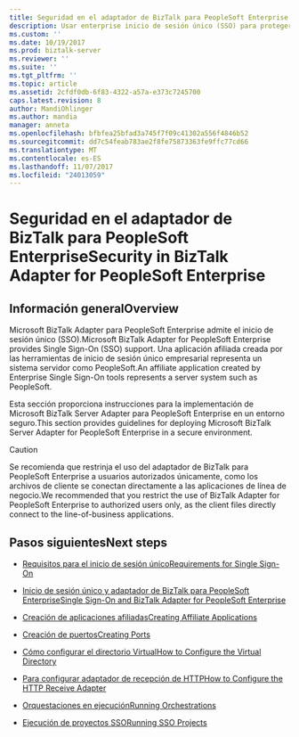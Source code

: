 ```yaml
---
title: Seguridad en el adaptador de BizTalk para PeopleSoft Enterprise | Documentos de Microsoft
description: Usar enterprise inicio de sesión único (SSO) para proteger las aplicaciones que utilizan el adaptador de PeopleSoft Enterprise en BizTalk
ms.custom: ''
ms.date: 10/19/2017
ms.prod: biztalk-server
ms.reviewer: ''
ms.suite: ''
ms.tgt_pltfrm: ''
ms.topic: article
ms.assetid: 2cfdf0db-6f83-4322-a57a-e373c7245700
caps.latest.revision: 8
author: MandiOhlinger
ms.author: mandia
manager: anneta
ms.openlocfilehash: bfbfea25bfad3a745f7f09c41302a556f4846b52
ms.sourcegitcommit: dd7c54feab783ae2f8fe75873363fe9ffc77cd66
ms.translationtype: MT
ms.contentlocale: es-ES
ms.lasthandoff: 11/07/2017
ms.locfileid: "24013059"
---
```

# <a name="security-in-biztalk-adapter-for-peoplesoft-enterprise"></a><span data-ttu-id="6841b-103">Seguridad en el adaptador de BizTalk para PeopleSoft Enterprise</span><span class="sxs-lookup"><span data-stu-id="6841b-103">Security in BizTalk Adapter for PeopleSoft Enterprise</span></span>

## <a name="overview"></a><span data-ttu-id="6841b-104">Información general</span><span class="sxs-lookup"><span data-stu-id="6841b-104">Overview</span></span>
<span data-ttu-id="6841b-105">Microsoft BizTalk Adapter para PeopleSoft Enterprise admite el inicio de sesión único (SSO).</span><span class="sxs-lookup"><span data-stu-id="6841b-105">Microsoft BizTalk Adapter for PeopleSoft Enterprise provides Single Sign-On (SSO) support.</span></span> <span data-ttu-id="6841b-106">Una aplicación afiliada creada por las herramientas de inicio de sesión único empresarial representa un sistema servidor como PeopleSoft.</span><span class="sxs-lookup"><span data-stu-id="6841b-106">An affiliate application created by Enterprise Single Sign-On tools represents a server system such as PeopleSoft.</span></span> 

<span data-ttu-id="6841b-107">Esta sección proporciona instrucciones para la implementación de Microsoft BizTalk Server Adapter para PeopleSoft Enterprise en un entorno seguro.</span><span class="sxs-lookup"><span data-stu-id="6841b-107">This section provides guidelines for deploying Microsoft BizTalk Server Adapter for PeopleSoft Enterprise in a secure environment.</span></span>  
  
> [!CAUTION]
>  <span data-ttu-id="6841b-108">Se recomienda que restrinja el uso del adaptador de BizTalk para PeopleSoft Enterprise a usuarios autorizados únicamente, como los archivos de cliente se conectan directamente a las aplicaciones de línea de negocio.</span><span class="sxs-lookup"><span data-stu-id="6841b-108">We recommended that you restrict the use of BizTalk Adapter for PeopleSoft Enterprise to authorized users only, as the client files directly connect to the line-of-business applications.</span></span>  


## <a name="next-steps"></a><span data-ttu-id="6841b-109">Pasos siguientes</span><span class="sxs-lookup"><span data-stu-id="6841b-109">Next steps</span></span> 
  
-   [<span data-ttu-id="6841b-110">Requisitos para el inicio de sesión único</span><span class="sxs-lookup"><span data-stu-id="6841b-110">Requirements for Single Sign-On</span></span>](../core/requirements-for-single-sign-on2.md)  
  
-   [<span data-ttu-id="6841b-111">Inicio de sesión único y adaptador de BizTalk para PeopleSoft Enterprise</span><span class="sxs-lookup"><span data-stu-id="6841b-111">Single Sign-On and BizTalk Adapter for PeopleSoft Enterprise</span></span>](../core/single-sign-on-and-biztalk-adapter-for-peoplesoft-enterprise.md)  
  
-   [<span data-ttu-id="6841b-112">Creación de aplicaciones afiliadas</span><span class="sxs-lookup"><span data-stu-id="6841b-112">Creating Affiliate Applications</span></span>](../core/creating-affiliate-applications2.md)  
  
-   [<span data-ttu-id="6841b-113">Creación de puertos</span><span class="sxs-lookup"><span data-stu-id="6841b-113">Creating Ports</span></span>](../core/creating-ports.md)  
  
-   [<span data-ttu-id="6841b-114">Cómo configurar el directorio Virtual</span><span class="sxs-lookup"><span data-stu-id="6841b-114">How to Configure the Virtual Directory</span></span>](../core/how-to-configure-the-virtual-directory.md)  
  
-   [<span data-ttu-id="6841b-115">Para configurar adaptador de recepción de HTTP</span><span class="sxs-lookup"><span data-stu-id="6841b-115">How to Configure the HTTP Receive Adapter</span></span>](../core/how-to-configure-the-http-receive-adapter1.md)  
  
-   [<span data-ttu-id="6841b-116">Orquestaciones en ejecución</span><span class="sxs-lookup"><span data-stu-id="6841b-116">Running Orchestrations</span></span>](../core/running-orchestrations2.md)  
  
-   [<span data-ttu-id="6841b-117">Ejecución de proyectos SSO</span><span class="sxs-lookup"><span data-stu-id="6841b-117">Running SSO Projects</span></span>](../core/running-sso-projects1.md)